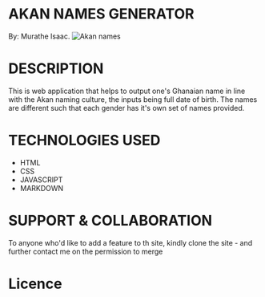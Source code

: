 # AKAN NAMES GENERATOR

By: Murathe Isaac.
![Akan names](https://github.com/Murathe/akanNames/blob/master/images/image2.png)

# DESCRIPTION 

This is web application that helps to output one's Ghanaian name in line with the Akan naming culture, the inputs being full date of birth. The names are different such that each gender has it's own set of names provided.

# TECHNOLOGIES USED

- HTML
- CSS
- JAVASCRIPT
- MARKDOWN



# SUPPORT & COLLABORATION

To anyone who'd like to add a feature to th site, kindly clone the site -  and further contact me on the permission to merge

# Licence


